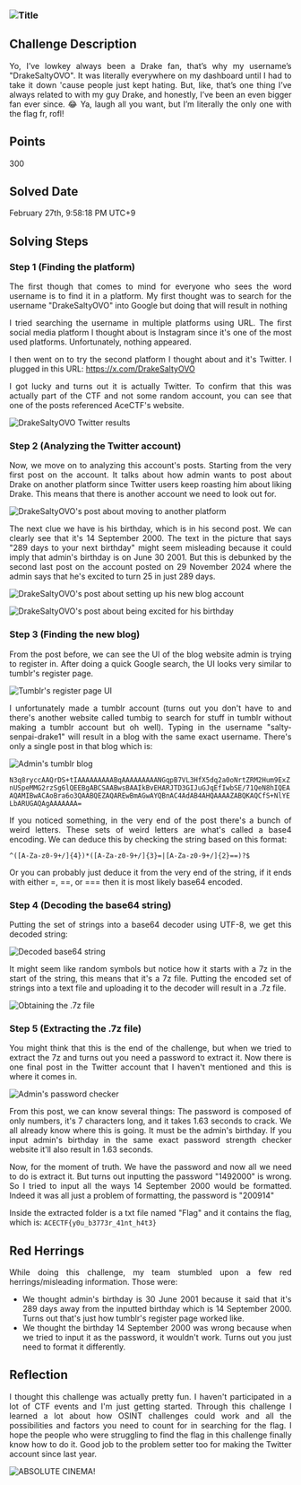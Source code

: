 ### ![Title](Pictures/For_the_Fans_Title.png)

## Challenge Description

<div style="text-align: justify"> Yo, I’ve lowkey always been a Drake fan, that’s why my username’s "DrakeSaltyOVO". It was literally everywhere on my dashboard until I had to take it down 'cause people just kept hating. But, like, that’s one thing I’ve always related to with my guy Drake, and honestly, I’ve been an even bigger fan ever since. 😂 Ya, laugh all you want, but I’m literally the only one with the flag fr, rofl! </div>

## Points

300

## Solved Date

February 27th, 9:58:18 PM UTC+9

## Solving Steps

### Step 1 (Finding the platform)

<div style="text-align: justify">
The first though that comes to mind for everyone who sees the word username is to find it in a platform. My first thought was to search for the username "DrakeSaltyOVO" into Google but doing that will result in nothing

I tried searching the username in multiple platforms using URL. The first social media platform I thought about is Instagram since it's one of the most used platforms. Unfortunately, nothing appeared.

I then went on to try the second platform I thought about and it's Twitter. I plugged in this URL: <https://x.com/DrakeSaltyOVO>

I got lucky and turns out it is actually Twitter. To confirm that this was actually part of the CTF and not some random account, you can see that one of the posts referenced AceCTF's website.

![DrakeSaltyOVO Twitter results](Pictures/DrakeSaltyOVO_Twitter.png)

### Step 2 (Analyzing the Twitter account)

Now, we move on to analyzing this account's posts. Starting from the very first post on the account. It talks about how admin wants to post about Drake on another platform since Twitter users keep roasting him about liking Drake. This means that there is another account we need to look out for.

![DrakeSaltyOVO's post about moving to another platform](Pictures/DrakeSaltyOVO_Blog.png)

The next clue we have is his birthday, which is in his second post. We can clearly see that it's 14 September 2000. The text in the picture that says "289 days to your next birthday" might seem misleading because it could imply that admin's birthday is on June 30 2001. But this is debunked by the second last post on the account posted on 29 November 2024 where the admin says that he's excited to turn 25 in just 289 days.

![DrakeSaltyOVO's post about setting up his new blog account](Pictures/DrakeSaltyOVO_Birthday.png)

![DrakeSaltyOVO's post about being excited for his birthday](Pictures/DrakeSaltyOVO_Birthday2.png)

### Step 3 (Finding the new blog)

From the post before, we can see the UI of the blog website admin is trying to register in. After doing a quick Google search, the UI looks very similar to tumblr's register page.

![Tumblr's register page UI](Pictures/Tumblr_Register_Page.png)

I unfortunately made a tumblr account (turns out you don't have to and there's another website called tumbig to search for stuff in tumblr without making a tumblr account but oh well). Typing in the username "salty-senpai-drake1" will result in a blog with the same exact username. There's only a single post in that blog which is:

![Admin's tumblr blog](Pictures/DrakeSaltyOVO_Tumblr.png)

`N3q8ryccAAQrDS+tIAAAAAAAAABqAAAAAAAAANGqpB7VL3HfX5dq2a0oNrtZRM2Hum9ExZnUSpeMMG2rzSg6lQEEBgABCSAABwsBAAIkBvEHARJTD3GIJuGJqEfIwbSE/71QeN8hIQEAAQAMIBwACAoBra6o3QAABQEZAQAREwBmAGwAYQBnAC4AdAB4AHQAAAAZABQKAQCfS+NlYELbARUGAQAgAAAAAAA=`

If you noticed something, in the very end of the post there's a bunch of weird letters. These sets of weird letters are what's called a base4 encoding. We can deduce this by checking the string based on this format:

`^([A-Za-z0-9+/]{4})*([A-Za-z0-9+/]{3}=|[A-Za-z0-9+/]{2}==)?$`

Or you can probably just deduce it from the very end of the string, if it ends with either =, ==, or === then it is most likely base64 encoded.

### Step 4 (Decoding the base64 string)

Putting the set of strings into a base64 decoder using UTF-8, we get this decoded string:

![Decoded base64 string](Pictures/Base64_Decoding.png)

It might seem like random symbols but notice how it starts with a 7z in the start of the string, this means that it's a 7z file. Putting the encoded set of strings into a text file and uploading it to the decoder will result in a .7z file.

![Obtaining the .7z file](Pictures/Decoding_File.png)

### Step 5 (Extracting the .7z file)

You might think that this is the end of the challenge, but when we tried to extract the 7z and turns out you need a password to extract it. Now there is one final post in the Twitter account that I haven't mentioned and this is where it comes in.

![Admin's password checker](Pictures/DrakeSaltyOVO_Password.png)

From this post, we can know several things: The password is composed of only numbers, it's 7 characters long, and it takes 1.63 seconds to crack. We all already know where this is going. It must be the admin's birthday. If you input admin's birthday in the same exact password strength checker website it'll also result in 1.63 seconds.

Now, for the moment of truth. We have the password and now all we need to do is extract it. But turns out inputting the password "1492000" is wrong. So I tried to input all the ways 14 September 2000 would be formatted. Indeed it was all just a problem of formatting, the password is "200914"

Inside the extracted folder is a txt file named "Flag" and it contains the flag, which is: `ACECTF{y0u_b3773r_41nt_h4t3}`

## Red Herrings

While doing this challenge, my team stumbled upon a few red herrings/misleading information. Those were:

- We thought admin's birthday is 30 June 2001 because it said that it's 289 days away from the inputted birthday which is 14 September 2000. Turns out that's just how tumblr's register page worked like.
- We thought the birthday 14 September 2000 was wrong because when we tried to input it as the password, it wouldn't work. Turns out you just need to format it differently.

## Reflection

I thought this challenge was actually pretty fun. I haven't participated in a lot of CTF events and I'm just getting started. Through this challenge I learned a lot about how OSINT challenges could work and all the possibilities and factors you need to count for in searching for the flag. I hope the people who were struggling to find the flag in this challenge finally know how to do it. Good job to the problem setter too for making the Twitter account since last year.

![ABSOLUTE CINEMA!](Pictures/Absolute_Cinema.png)

</div>
